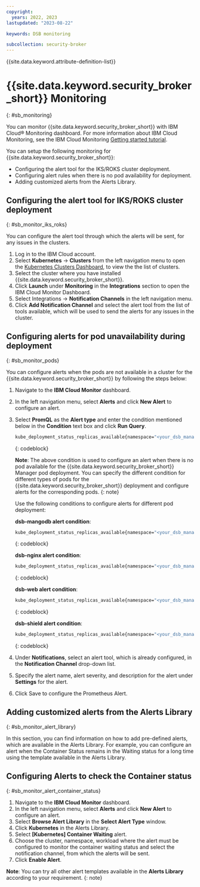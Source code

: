 ```yaml
---
copyright:
  years: 2022, 2023
lastupdated: "2023-08-22"

keywords: DSB monitoring

subcollection: security-broker
---
```


{{site.data.keyword.attribute-definition-list}}

# {{site.data.keyword.security_broker_short}} Monitoring
{: #sb_monitoring}

You can monitor {{site.data.keyword.security_broker_short}} with IBM Cloud® Monitoring dashboard. For more information about IBM Cloud Monitoring, see the IBM Cloud Monitoring [Getting started tutorial](https://cloud.ibm.com/docs/monitoring?topic=monitoring-getting-started).

You can setup the following monitoring for {{site.data.keyword.security_broker_short}}:

- Configuring the alert tool for the IKS/ROKS cluster deployment.
- Configuring alert rules when there is no pod availability for deployment.
- Adding customized alerts from the Alerts Library.

## Configuring the alert tool for IKS/ROKS cluster deployment
{: #sb_monitor_iks_roks}

You can configure the alert tool through which the alerts will be sent, for any issues in the clusters.

1. Log in to the IBM Cloud account.
2. Select **Kubernetes** -> **Clusters** from the left navigation menu to open the [Kubernetes Clusters Dashboard](https://cloud.ibm.com/kubernetes/clusters), to view the the list of clusters.
2. Select the cluster where you have installed {{site.data.keyword.security_broker_short}}.
3. Click **Launch** under **Monitoring** in the **Integrations** section to open the IBM Cloud Monitor Dashboard.
4. Select Integrations -> **Notification Channels** in the left navigation menu.
5. Click **Add Notification Channel** and select the alert tool from the list of tools available, which will be used to send the alerts for any issues in the cluster.

## Configuring alerts for pod unavailability during deployment
{: #sb_monitor_pods}

You can configure alerts when the pods are not available in a cluster for the {{site.data.keyword.security_broker_short}} by following the steps below:

1. Navigate to the **IBM Cloud Monitor** dashboard.
2. In the left navigation menu, select **Alerts** and click **New Alert** to configure an alert.
3. Select **PromQL** as the **Alert type** and enter the condition mentioned below in the **Condition** text box and click **Run Query**.

   ```sh
   kube_deployment_status_replicas_available{namespace="<your_dsb_manager_namespace>", deployment="dsb-manager"} < 1
   ```
   {: codeblock}

   **Note**: The above condition is used to configure an alert when there is no pod available for the {{site.data.keyword.security_broker_short}} Manager pod deployment. You can specify the different condition for different types of pods for the {{site.data.keyword.security_broker_short}} deployment and configure alerts for the corresponding pods.
   {: note}

   Use the following conditions to configure alerts for different pod deployment:

   **dsb-mangodb alert condition**:
   ```sh
   kube_deployment_status_replicas_available{namespace="<your_dsb_manager_namespace>", deployment="dsb-mongodb"} < 1
   ```
   {: codeblock}

   **dsb-nginx alert condition**:
   ```sh
   kube_deployment_status_replicas_available{namespace="<your_dsb_manager_namespace>", deployment="dsb-nginx"} < 1
   ```
   {: codeblock}

   **dsb-web alert condition**:
   ```sh
   kube_deployment_status_replicas_available{namespace="<your_dsb_manager_namespace>", deployment="dsb-web"} < 1
   ```
   {: codeblock}

   **dsb-shield alert condition**:
   ```sh
   kube_deployment_status_replicas_available{namespace="<your_dsb_manager_namespace>", deployment="dsb-shield-app1"} < 1dsb-nginx: 
   ```
   {: codeblock}

4. Under **Notifications**, select an alert tool, which is already configured, in the **Notification Channel** drop-down list.
5. Specify the alert name, alert severity, and description for the alert under **Settings** for the alert.
6. Click Save to configure the Prometheus Alert.

## Adding customized alerts from the Alerts Library
{: #sb_monitor_alert_library}

In this section, you can find information on how to add pre-defined alerts, which are available in the Alerts Library. For example, you can configure an alert when the Container Status remains in the Waiting status for a long time using the template available in the Alerts Library.

## Configuring Alerts to check the Container status
{: #sb_monitor_alert_container_status}

1. Navigate to the **IBM Cloud Monitor** dashboard.
2. In the left navigation menu, select **Alerts** and click **New Alert** to configure an alert.
3. Select **Browse Alert Library** in the **Select Alert Type** window.
4. Click **Kubernetes** in the Alerts Library.
5. Select **[Kubernetes] Container Waiting** alert.
6. Choose the cluster, namespace, workload where the alert must be configured to monitor the container waiting status and select the notification channel, from which the alerts will be sent.
7. Click **Enable Alert**.

**Note**: You can try all other alert templates available in the **Alerts Library** according to your requirement.
{: note}

